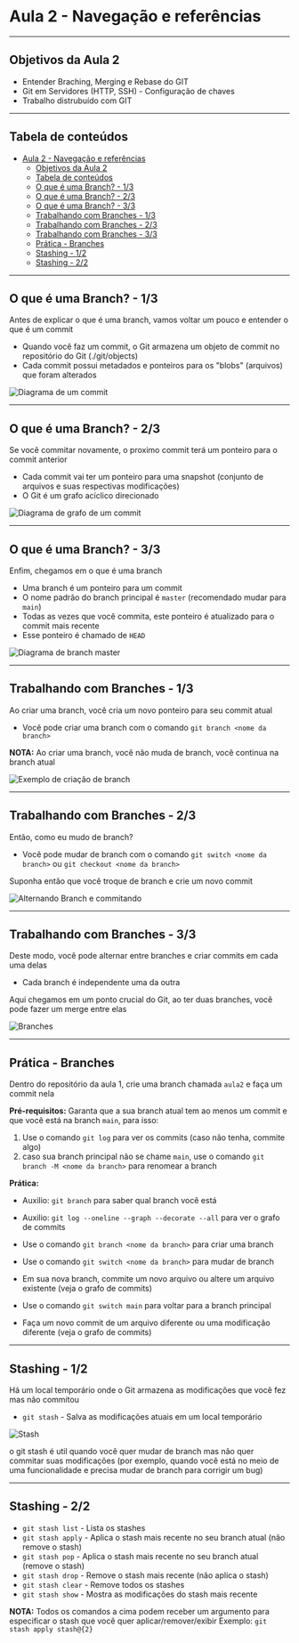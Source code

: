 # Aula 2 - Navegação e referências

---

## Objetivos da Aula 2

- Entender Braching, Merging e Rebase do GIT
- Git em Servidores (HTTP, SSH) - Configuração de chaves
- Trabalho distrubuído com GIT

---

## Tabela de conteúdos

- [Aula 2 - Navegação e referências](#aula-2---navegação-e-referências)
  - [Objetivos da Aula 2](#objetivos-da-aula-2)
  - [Tabela de conteúdos](#tabela-de-conteúdos)
  - [O que é uma Branch? - 1/3](#o-que-é-uma-branch---13)
  - [O que é uma Branch? - 2/3](#o-que-é-uma-branch---23)
  - [O que é uma Branch? - 3/3](#o-que-é-uma-branch---33)
  - [Trabalhando com Branches - 1/3](#trabalhando-com-branches---13)
  - [Trabalhando com Branches - 2/3](#trabalhando-com-branches---23)
  - [Trabalhando com Branches - 3/3](#trabalhando-com-branches---33)
  - [Prática - Branches](#prática---branches)
  - [Stashing - 1/2](#stashing---12)
  - [Stashing - 2/2](#stashing---22)

---

<!-- TODO: Adicionar revisão de comandos e teoria da ultima aula -->

## O que é uma Branch? - 1/3

Antes de explicar o que é uma branch, vamos voltar um pouco e entender o que é um commit

<!-- Quando você faz um commit executando git commit, o Git verifica cada subdiretório (neste caso,
apenas o diretório raiz do projeto) e armazena esses objetos no repositório do Git. O Git então cria
um objeto de commit que possui os metadados e um ponteiro para a raiz do projeto para que ele
possa recriar aquele snapshots quando necessário.
Resumir isso
 -->

- Quando você faz um commit, o Git armazena um objeto de commit no repositório do Git (./git/objects)
- Cada commit possui metadados e ponteiros para os "blobs" (arquivos) que foram alterados

![Diagrama de um commit](./images/aula2/commit.png)

---

## O que é uma Branch? - 2/3

Se você commitar novamente, o proximo commit terá um ponteiro para o commit anterior

<!-- REVIEW: A definição de snapshot esta certa? -->
- Cada commit vai ter um ponteiro para uma snapshot (conjunto de arquivos e suas respectivas modificações)
- O Git é um grafo acíclico direcionado

![Diagrama de grafo de um commit](./images/aula2/commitGraph.png)

---

## O que é uma Branch? - 3/3

Enfim, chegamos em o que é uma branch

- Uma branch é um ponteiro para um commit
- O nome padrão do branch principal é `master` (recomendado mudar para `main`)
- Todas as vezes que você commita, este ponteiro é atualizado para o commit mais recente
- Esse ponteiro é chamado de `HEAD`

![Diagrama de branch master](./images/aula2/headBranchExample.png)

---

## Trabalhando com Branches - 1/3

Ao criar uma branch, você cria um novo ponteiro para seu commit atual

- Você pode criar uma branch com o comando `git branch <nome da branch>`

**NOTA:** Ao criar uma branch, você não muda de branch, você continua na branch atual

![Exemplo de criação de branch](./images/aula2/createBranch.png)

---

## Trabalhando com Branches - 2/3

Então, como eu mudo de branch?

- Você pode mudar de branch com o comando `git switch <nome da branch>` ou `git checkout <nome da branch>`

Suponha então que você troque de branch e crie um novo commit

![Alternando Branch e commitando](./images/aula2/switchBranch.png)

---

## Trabalhando com Branches - 3/3

Deste modo, você pode alternar entre branches e criar commits em cada uma delas

- Cada branch é independente uma da outra

Aqui chegamos em um ponto crucial do Git, ao ter duas branches, você pode fazer um merge entre elas

![Branches](./images/aula2/branches.png)

---

## Prática - Branches
<!-- NOTE: A prática será ao vivo junto dos alunos -->

Dentro do repositório da aula 1, crie uma branch chamada `aula2` e faça um commit nela

**Pré-requisitos:** Garanta que a sua branch atual tem ao menos um commit e que você está na branch `main`, para isso:

1. Use o comando `git log` para ver os commits (caso não tenha, commite algo)
2. caso sua branch principal não se chame `main`, use o comando `git branch -M <nome da branch>` para renomear a branch

**Prática:**

- Auxilio: `git branch` para saber qual branch você está
- Auxilio: `git log --oneline --graph --decorate --all` para ver o grafo de commits

- Use o comando `git branch <nome da branch>` para criar uma branch
- Use o comando `git switch <nome da branch>` para mudar de branch
- Em sua nova branch, commite um novo arquivo ou altere um arquivo existente (veja o grafo de commits)
- Use o comando `git switch main` para voltar para a branch principal
- Faça um novo commit de um arquivo diferente ou uma modificação diferente (veja o grafo de commits)

---

## Stashing - 1/2

Há um local temporário onde o Git armazena as modificações que você fez mas não commitou

- `git stash` - Salva as modificações atuais em um local temporário

![Stash](./images/aula2/gitStash.jpg)

o git stash é util quando você quer mudar de branch mas não quer commitar suas modificações (por exemplo, quando você está no meio de uma funcionalidade e precisa mudar de branch para corrigir um bug)

---

## Stashing - 2/2

<!-- TODO: Colocar exemplos e criar demonstração de uso -->

- `git stash list` - Lista os stashes
- `git stash apply` - Aplica o stash mais recente no seu branch atual (não remove o stash)
- `git stash pop` - Aplica o stash mais recente no seu branch atual (remove o stash)
- `git stash drop` - Remove o stash mais recente (não aplica o stash)
- `git stash clear` - Remove todos os stashes
- `git stash show` - Mostra as modificações do stash mais recente

**NOTA:** Todos os comandos a cima podem receber um argumento para especificar o stash que você quer aplicar/remover/exibir
Exemplo: `git stash apply stash@{2}`

